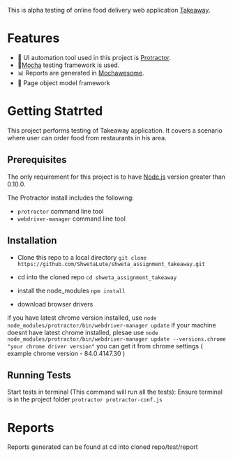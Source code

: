 This is alpha testing of online food delivery web application [Takeaway](https://www.thuisbezorgd.nl/en/).
# Features
- :nut_and_bolt: UI automation tool used in this project is [Protractor](https://www.protractortest.org/).
- :page_with_curl:[Mocha](https://mochajs.org/) testing framework is used.
- :bar_chart: Reports are generated in [Mochawesome](https://www.npmjs.com/package/mochawesome).
- :page_with_curl: Page object model framework

# Getting Statrted
This project performs testing of Takeaway application. It covers a scenario where user can order food from restaurants in his area.
## Prerequisites
The only requirement for this project is to have [Node.js](https://nodejs.org/en/) version greater than 0.10.0.

The Protractor install includes the following:
- ```protractor``` command line tool
- ```webdriver-manager``` command line tool
## Installation
- Clone this repo to a local directory
```git clone https://github.com/ShwetaLute/shweta_assignment_takeaway.git```

- cd into the cloned repo
```cd shweta_assignment_takeaway```

- install the node_modules
```npm install```

- download browser drivers

if you have latest chrome version installed, use ```node node_modules/protractor/bin/webdriver-manager update```
if your machine doesnt have latest chrome installed, plesae use ```node node_modules/protractor/bin/webdriver-manager update --versions.chrome "your chrome driver version"```
you can get it from chrome settings ( example chrome version - 84.0.4147.30 )


## Running Tests
Start tests in terminal (This command will run all the tests):
 Ensure terminal is in the project folder
   ```protractor protractor-conf.js```


# Reports
Reports generated can be found at cd into cloned repo/test/report
